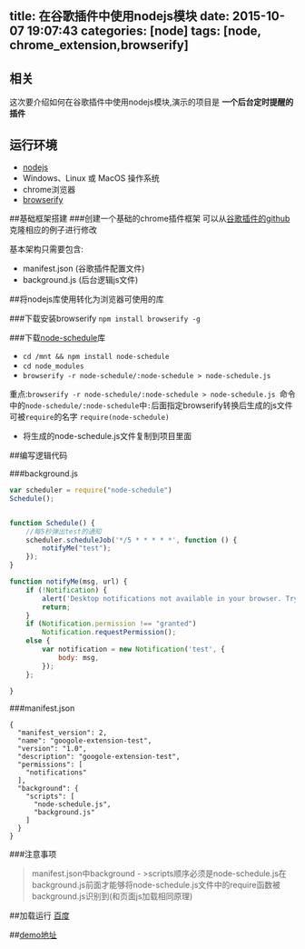 title: 在谷歌插件中使用nodejs模块
date: 2015-10-07 19:07:43
categories: [node]
tags: [node, chrome_extension,browserify]
----
## 相关
这次要介绍如何在谷歌插件中使用nodejs模块,演示的项目是 **一个后台定时提醒的插件**

## 运行环境
* [nodejs](http://nodejs.org/)
* Windows、Linux 或 MacOS 操作系统
* chrome浏览器
* [browserify](https://github.com/substack/node-browserify)


##基础框架搭建
###创建一个基础的chrome插件框架
可以从[谷歌插件的github](https://github.com/GoogleChrome/chrome-app-samples)克隆相应的例子进行修改

基本架构只需要包含:

* manifest.json (谷歌插件配置文件)
*  background.js (后台逻辑js文件)


##将nodejs库使用转化为浏览器可使用的库
 <!-- more -->
###下载安装browserify
`npm install browserify -g`


###下载[node-schedule](https://github.com/tejasmanohar/node-schedule)库
* `cd /mnt && npm install node-schedule` 
*  `cd node_modules`
* `browserify -r node-schedule/:node-schedule > node-schedule.js `

重点:`browserify -r node-schedule/:node-schedule > node-schedule.js `命令中的`node-schedule/:node-schedule`中`:`后面指定browserify转换后生成的js文件可被`require`的名字
`require(node-schedule)`

* 将生成的node-schedule.js文件复制到项目里面

##编写逻辑代码

###background.js
```javascript
var scheduler = require("node-schedule")
Schedule();


function Schedule() {
	//每5秒弹出test的通知
	scheduler.scheduleJob('*/5 * * * * *', function () {
		notifyMe("test");
	});
}

function notifyMe(msg, url) {
	if (!Notification) {
		alert('Desktop notifications not available in your browser. Try Chromium.');
		return;
	}
	if (Notification.permission !== "granted")
		Notification.requestPermission();
	else {
		var notification = new Notification('test', {
			body: msg,
		});
    };

}


```

###manifest.json
```
{
  "manifest_version": 2,
  "name": "googole-extension-test",
  "version": "1.0",
  "description": "googole-extension-test",
  "permissions": [
    "notifications"
  ],
  "background": {
    "scripts": [
      "node-schedule.js",
      "background.js"
    ]
  }
}
```


###注意事项
>manifest.json中background - >scripts顺序必须是node-schedule.js在background.js前面才能够将node-schedule.js文件中的require函数被background.js识别到(和页面js加载相同原理)

##加载运行
[百度](www.baidu.com)

##[demo地址](https://github.com/stableShip/googole-extension-test.git)








